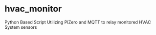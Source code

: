 # hvac_monitor
Python Based Script Utilizing PIZero and MQTT to relay monitored HVAC System sensors
